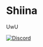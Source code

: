 # Shiina
UwU

[![Discord](https://img.shields.io/discord/781158416521101312?style=for-the-badge)](https://discord.gg/QJaGpnd7wY)
